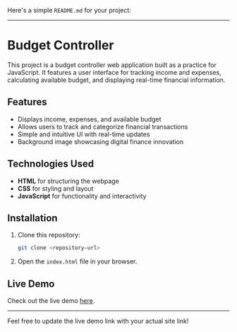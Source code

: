 Here's a simple `README.md` for your project:

---

# Budget Controller

This project is a budget controller web application built as a practice for JavaScript. It features a user interface for tracking income and expenses, calculating available budget, and displaying real-time financial information.

## Features

- Displays income, expenses, and available budget
- Allows users to track and categorize financial transactions
- Simple and intuitive UI with real-time updates
- Background image showcasing digital finance innovation

## Technologies Used

- **HTML** for structuring the webpage
- **CSS** for styling and layout
- **JavaScript** for functionality and interactivity

## Installation

1. Clone this repository:
   ```bash
   git clone <repository-url>
   ```
2. Open the `index.html` file in your browser.

## Live Demo

Check out the live demo [here](https://jalajgupta15.github.io/MyBudget/).

---

Feel free to update the live demo link with your actual site link!
